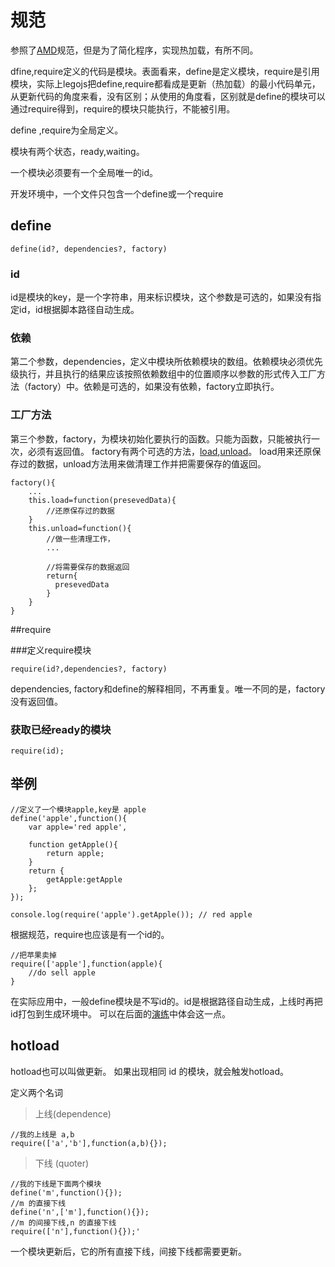 # 规范

参照了[AMD]()规范，但是为了简化程序，实现热加载，有所不同。

dfine,require定义的代码是模块。表面看来，define是定义模块，require是引用模块，实际上legojs把define,require都看成是更新（热加载）的最小代码单元，从更新代码的角度来看，没有区别；从使用的角度看，区别就是define的模块可以通过require得到，require的模块只能执行，不能被引用。

define ,require为全局定义。

模块有两个状态，ready,waiting。

一个模块必须要有一个全局唯一的id。

开发环境中，一个文件只包含一个define或一个require

## define

 	define(id?, dependencies?, factory)	
 
### id
 id是模块的key，是一个字符串，用来标识模块，这个参数是可选的，如果没有指定id，id根据脚本路径自动生成。

### 依赖

第二个参数，dependencies，定义中模块所依赖模块的数组。依赖模块必须优先级执行，并且执行的结果应该按照依赖数组中的位置顺序以参数的形式传入工厂方法（factory）中。依赖是可选的，如果没有依赖，factory立即执行。

### 工厂方法

第三个参数，factory，为模块初始化要执行的函数。只能为函数，只能被执行一次，必须有返回值。
factory有两个可选的方法，[load](),[unload]()。 load用来还原保存过的数据，unload方法用来做清理工作并把需要保存的值返回。
	
	factory(){
		...
		this.load=function(presevedData){
			//还原保存过的数据
		}
		this.unload=function(){
			//做一些清理工作，
			...

			//将需要保存的数据返回
			return{
		 	  presevedData
			}
		}
	}
##require

###定义require模块

	require(id?,dependencies?, factory)

dependencies, factory和define的解释相同，不再重复。唯一不同的是，factory没有返回值。

### 获取已经ready的模块

	require(id);
 

## 举例
	
	//定义了一个模块apple,key是 apple
	define('apple',function(){
		var apple='red apple',

		function getApple(){
			return apple;
		}
		return {
			getApple:getApple
		};
	});

	console.log(require('apple').getApple()); // red apple

根据规范，require也应该是有一个id的。
	
	//把苹果卖掉
	require(['apple'],function(apple){
		//do sell apple	
	}

在实际应用中，一般define模块是不写id的。id是根据路径自动生成，上线时再把id打包到生成环境中。 可以在后面的[演练]()中体会这一点。

## hotload
hotload也可以叫做更新。
如果出现相同 id 的模块，就会触发hotload。

定义两个名词

> 上线(dependence)

	//我的上线是 a,b
	require(['a','b'],function(a,b){});

> 下线 (quoter)
	
	//我的下线是下面两个模块
	define('m',function(){});
	//m 的直接下线
	define('n',['m'],function(){});
	//m 的间接下线,n 的直接下线
	require(['n'],function(){});'


一个模块更新后，它的所有直接下线，间接下线都需要更新。